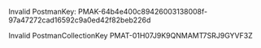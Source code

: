 Invalid PostmanKey: PMAK-64b4e400c89426003138008f-97a47272cad16592c9a0ed42f82beb226d

Invalid PostmanCollectionKey PMAT-01H07J9K9QNMAMT7SRJ9GYVF3Z


